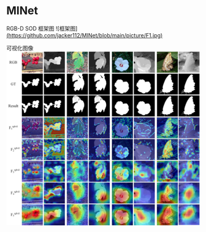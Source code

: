 # MINet
RGB-D SOD
框架图
![框架图][(https://github.com/jacker112/MINet/blob/main/picture/F1.jpg)](https://github.com/jacker112/MINet/blob/main/picture/F2.png)


可视化图像
![可视化图](https://github.com/jacker112/MINet/blob/main/picture/keshihua.jpg)

